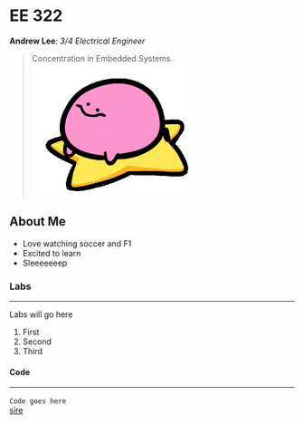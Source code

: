 # EE 322
  **Andrew Lee**: *3/4 Electrical Engineer*
  > Concentration in Embedded Systems
![](kirbospin.gif)
## About Me
 - Love watching soccer and F1
 - Excited to learn
 - Sleeeeeeep
### Labs
---
Labs will go here
  1. First
  2. Second
  3. Third
#### Code
---
`Code goes here` <br>
[sire](https://archives.bulbagarden.net/media/upload/7/77/0980Clodsire.png)
